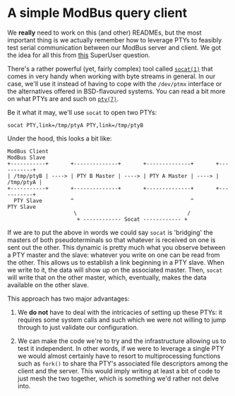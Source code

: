 # A simple ModBus query client
We **really** need to work on this (and other) READMEs, but the most important thing is we actually remember how to leverage PTYs to feasibly test serial communication between our ModBus server and client. We got the idea for all this from [this](https://superuser.com/questions/1356412/socat-gives-resource-temporarily-unavailable-on-os-x-high-sierra) SuperUser question.

There's a rather powerful (yet, fairly complex) tool called [`socat(1)`](https://manpages.debian.org/experimental/socat/socat.1.en.html) that comes in very handy when working with byte streams in general. In our case, we'll use it instead of having to cope with the `/dev/ptmx` interface or the alternatives offered in BSD-flavoured systems. You can read a bit more on what PTYs are and such on [`pty(7)`](https://man7.org/linux/man-pages/man7/pty.7.html).

Be it what it may, we'll use `socat` to open two PTYs:

    socat PTY,link=/tmp/ptyA PTY,link=/tmp/ptyB

Under the hood, this looks a bit like:

    ModBus Client                                                     ModBus Slave
    +-----------+       +--------------+       +--------------+       +-----------+
    | /tmp/ptyB | ----> | PTY B Master | ----> | PTY A Master | ----> | /tmp/ptyA |
    +-----------+       +--------------+       +--------------+       +-----------+
      PTY Slave         ^                                     ^         PTY Slave
                         \                                   /
                          + ------------ Socat ------------ +

If we are to put the above in words we could say `socat` is 'bridging' the masters of both pseudoterminals so that whatever is received on one is sent out the other. This dynamic is pretty much what you observe between a PTY master and the slave: whatever you write on one can be read from the other. This allows us to establish a link beginning in a PTY slave. When we write to it, the data will show up on the associated master. Then, `socat` will write that on the other master, which, eventually, makes the data available on the other slave.

This approach has two major advantages:

1. We **do not** have to deal with the intricacies of setting up these PTYs: it requires some system calls and such which we were not willing to jump through to just validate our configuration.

2. We can make the code we're to try and the infrastructure allowing us to test it independent. In other words, if we were to leverage a single PTY we would almost certainly have to resort to multiprocessing functions such as `fork()` to share tha PTY's associated file descriptors among the client and the server. This would imply writing at least a bit of code to just mesh the two together, which is something we'd rather not delve into.
